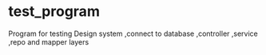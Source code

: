 # test_program
Program for testing Design system ,connect to database ,controller ,service ,repo and mapper layers
